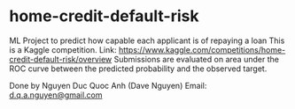 # home-credit-default-risk
ML Project to predict how capable each applicant is of repaying a loan
This is a Kaggle competition.
Link: https://www.kaggle.com/competitions/home-credit-default-risk/overview
Submissions are evaluated on area under the ROC curve between the predicted probability and the observed target.

Done by Nguyen Duc Quoc Anh (Dave Nguyen)
Email: d.q.a.nguyen@gmail.com